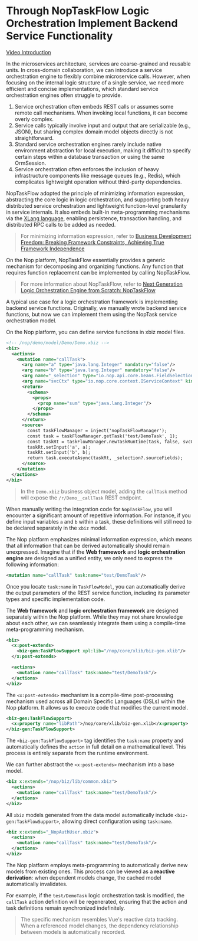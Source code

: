 # Through NopTaskFlow Logic Orchestration Implement Backend Service Functionality

[Video Introduction](https://www.bilibili.com/video/BV19J4m1J78t/)

In the microservices architecture, services are coarse-grained and reusable units. In cross-domain collaboration, we can introduce a service orchestration engine to flexibly combine microservice calls. However, when focusing on the internal logic structure of a single service, we need more efficient and concise implementations, which standard service orchestration engines often struggle to provide.

1. Service orchestration often embeds REST calls or assumes some remote call mechanisms. When invoking local functions, it can become overly complex.
2. Service calls typically involve input and output that are serializable (e.g., JSON), but sharing complex domain model objects directly is not straightforward.
3. Standard service orchestration engines rarely include native environment abstraction for local execution, making it difficult to specify certain steps within a database transaction or using the same OrmSession.
4. Service orchestration often enforces the inclusion of heavy infrastructure components like message queues (e.g., Redis), which complicates lightweight operation without third-party dependencies.

NopTaskFlow adopted the principle of minimizing information expression, abstracting the core logic in logic orchestration, and supporting both heavy distributed service orchestration and lightweight function-level granularity in service internals. It also embeds built-in meta-programming mechanisms via the [XLang language](../xlang/index.md), enabling persistence, transaction handling, and distributed RPC calls to be added as needed.

> For minimizing information expression, refer to [Business Development Freedom: Breaking Framework Constraints, Achieving True Framework Independence](https://zhuanlan.zhihu.com/p/682910525)

On the Nop platform, NopTaskFlow essentially provides a generic mechanism for decomposing and organizing functions. Any function that requires function replacement can be implemented by calling NopTaskFlow.

> For more information about NopTaskFlow, refer to [Next Generation Logic Orchestration Engine from Scratch: NopTaskFlow](https://zhuanlan.zhihu.com/p/691166138)

A typical use case for a logic orchestration framework is implementing backend service functions. Originally, we manually wrote backend service functions, but now we can implement them using the NopTask service orchestration model.

On the Nop platform, you can define service functions in xbiz model files.

```xml
<!-- /nop/demo/model/Demo/Demo.xbiz -->
<biz>
  <actions>
    <mutation name="callTask">
      <arg name="a" type="java.lang.Integer" mandatory="false"/>
      <arg name="b" type="java.lang.Integer" mandatory="false"/>
      <arg name="_selection" type="io.nop.api.core.beans.FieldSelectionBean" kind="FieldSelection"/>
      <arg name="svcCtx" type="io.nop.core.context.IServiceContext" kind="ServiceContext"/>
      <return>
        <schema>
          <props>
            <prop name="sum" type="java.lang.Integer"/>
          </props>
        </schema>
      </return>
      <source>
        const taskFlowManager = inject('nopTaskFlowManager');
        const task = taskFlowManager.getTask('test/DemoTask', 1);
        const taskRt = taskFlowManager.newTaskRuntime(task, false, svcCtx);
        taskRt.setInput('a', a);
        taskRt.setInput('b', b);
        return task.executeAsync(taskRt, _selection?.sourceFields);
      </source>
    </mutation>
  </actions>
</biz>
```

> In the `Demo.xbiz` business object model, adding the `callTask` method will expose the `/r/Demo__callTask` REST endpoint.

When manually writing the integration code for `NopTaskFlow`, you will encounter a significant amount of repetitive information. For instance, if you define input variables `a` and `b` within a task, these definitions will still need to be declared separately in the `xbiz` model.

The Nop platform emphasizes minimal information expression, which means that all information that can be derived automatically should remain unexpressed. Imagine that if the **Web framework** and **logic orchestration engine** are designed as a unified entity, we only need to express the following information:

```xml
<mutation name="callTask" task:name="test/DemoTask"/>
```

Once you locate `task:name` in `TaskFlowModel`, you can automatically derive the output parameters of the REST service function, including its parameter types and specific implementation code.

The **Web framework** and **logic orchestration framework** are designed separately within the Nop platform. While they may not share knowledge about each other, we can seamlessly integrate them using a compile-time meta-programming mechanism.

```xml
<biz>
  <x:post-extends>
    <biz-gen:TaskFlowSupport xpl:lib="/nop/core/xlib/biz-gen.xlib"/>
  </x:post-extends>

  <actions>
    <mutation name="callTask" task:name="test/DemoTask"/>
  </actions>
</biz>
```

The `<x:post-extends>` mechanism is a compile-time post-processing mechanism used across all Domain Specific Languages (DSLs) within the Nop platform. It allows us to execute code that modifies the current model.

```xml
<biz-gen:TaskFlowSupport>
  <x:property name="libPath">/nop/core/xlib/biz-gen.xlib</x:property>
</biz-gen:TaskFlowSupport>
```

The `<biz-gen:TaskFlowSupport>` tag identifies the `task:name` property and automatically defines the `action` in full detail on a mathematical level. This process is entirely separate from the runtime environment.

We can further abstract the `<x:post-extends>` mechanism into a base model.

```xml
<biz x:extends="/nop/biz/lib/common.xbiz">
  <actions>
    <mutation name="callTask" task:name="test/DemoTask"/>
  </actions>
</biz>
```

All `xbiz` models generated from the data model automatically include `<biz-gen:TaskFlowSupport>`, allowing direct configuration using `task:name`.

```xml
<biz x:extends="_NopAuthUser.xbiz">
  <actions>
    <mutation name="callTask" task:name="test/DemoTask"/>
  </actions>
</biz>
```



The Nop platform employs meta-programming to automatically derive new models from existing ones. This process can be viewed as a **reactive derivation**: when dependent models change, the cached model automatically invalidates.

For example, if the `test/DemoTask` logic orchestration task is modified, the `callTask` action definition will be regenerated, ensuring that the action and task definitions remain synchronized indefinitely.

> The specific mechanism resembles Vue's reactive data tracking. When a referenced model changes, the dependency relationship between models is automatically recorded.

